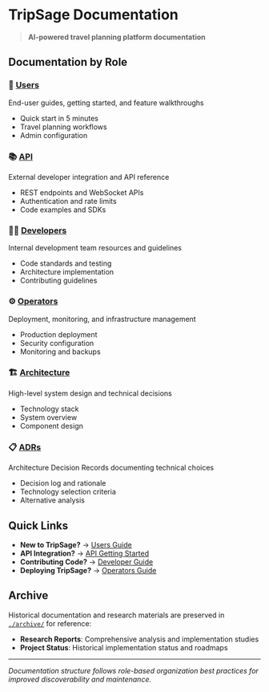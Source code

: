 # TripSage Documentation

> **AI-powered travel planning platform documentation**

## Documentation by Role

### 🚀 [Users](./users/)

End-user guides, getting started, and feature walkthroughs

- Quick start in 5 minutes
- Travel planning workflows
- Admin configuration

### 📚 [API](./api/)

External developer integration and API reference

- REST endpoints and WebSocket APIs
- Authentication and rate limits
- Code examples and SDKs

### 👨‍💻 [Developers](./developers/)

Internal development team resources and guidelines

- Code standards and testing
- Architecture implementation
- Contributing guidelines

### ⚙️ [Operators](./operators/)

Deployment, monitoring, and infrastructure management

- Production deployment
- Security configuration
- Monitoring and backups

### 🏗️ [Architecture](./architecture/)

High-level system design and technical decisions

- Technology stack
- System overview
- Component design

### 📋 [ADRs](./adrs/)

Architecture Decision Records documenting technical choices

- Decision log and rationale
- Technology selection criteria
- Alternative analysis

## Quick Links

- **New to TripSage?** → [Users Guide](./users/getting-started.md)
- **API Integration?** → [API Getting Started](./api/getting-started.md)
- **Contributing Code?** → [Developer Guide](./developers/README.md)
- **Deploying TripSage?** → [Operators Guide](./operators/README.md)

## Archive

Historical documentation and research materials are preserved in [`./archive/`](./archive/) for reference:

- **Research Reports**: Comprehensive analysis and implementation studies
- **Project Status**: Historical implementation status and roadmaps

---

*Documentation structure follows role-based organization best practices for improved discoverability and maintenance.*
